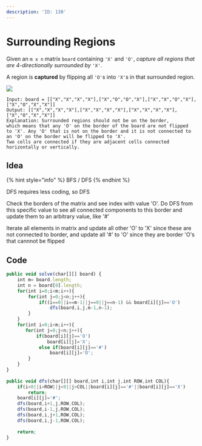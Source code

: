```yaml
---
description: 'ID: 130'
---
```


# Surrounding Regions

Given an `m x n` matrix `board` containing `'X'` and `'O'`, _capture all regions that are 4-directionally surrounded by_ `'X'`.

A region is **captured** by flipping all `'O'`s into `'X'`s in that surrounded region.

![](https://assets.leetcode.com/uploads/2021/02/19/xogrid.jpg)

```
Input: board = [["X","X","X","X"],["X","O","O","X"],["X","X","O","X"],["X","O","X","X"]]
Output: [["X","X","X","X"],["X","X","X","X"],["X","X","X","X"],["X","O","X","X"]]
Explanation: Surrounded regions should not be on the border, 
which means that any 'O' on the border of the board are not flipped 
to 'X'. Any 'O' that is not on the border and it is not connected to 
an 'O' on the border will be flipped to 'X'. 
Two cells are connected if they are adjacent cells connected 
horizontally or vertically.
```

## Idea

{% hint style="info" %}
BFS / DFS
{% endhint %}

DFS requires less coding, so DFS

Check the borders of the matrix and see index with value 'O'. Do DFS from this specific value to see all connected components to this border and update them to an arbitrary value, like '#'

Iterate all elements in matrix and update all other 'O' to 'X' since these are not connected to border, and update all '#' to 'O' since they are border 'O's that cannnot be flipped

## Code

```javascript
public void solve(char[][] board) {
    int m= board.length;
    int n = board[0].length;    
    for(int i=0;i<m;i++){
        for(int j=0;j<n;j++){ 
            if((i==0||i==m-1||j==0||j==n-1) && board[i][j]=='O')
                dfs(board,i,j,m-1,n-1);
        }
    }    
    for(int i=0;i<m;i++){
       for(int j=0;j<n;j++){
           if(board[i][j]=='O')
               board[i][j]='X';
            else if(board[i][j]=='#')
                board[i][j]='O';
        }
    } 
}
    
public void dfs(char[][] board,int i,int j,int ROW,int COL){        
    if(i<0||i>ROW||j<0||j>COL||board[i][j]=='#'||board[i][j]=='X')
        return;    
    board[i][j]='#';    
    dfs(board,i+1,j,ROW,COL);
    dfs(board,i-1,j,ROW,COL);
    dfs(board,i,j+1,ROW,COL);
    dfs(board,i,j-1,ROW,COL);
    
    return; 
}
```
